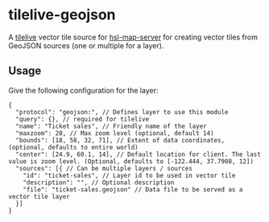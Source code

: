 # tilelive-geojson
A [tilelive](https://github.com/mapbox/tilelive) vector tile source for [hsl-map-server](https://github.com/HSLdevcom/hsl-map-server) for creating vector tiles from GeoJSON sources (one or multiple for a layer).

## Usage
Give the following configuration for the layer:

```jsonc
{
  "protocol": "geojson:", // Defines layer to use this module
  "query": {}, // required for tilelive
  "name": "Ticket sales", // Friendly name of the layer
  "maxzoom": 20, // Max zoom level (optional, default 14)
  "bounds": [18, 58, 32, 71], // Extent of data coordinates, (optional, defaults to entire world)
  "center": [24.9, 60.1, 14], // Default location for client. The last value is zoom level. (Optional, defaults to [-122.444, 37.7908, 12])
  "sources": [{ // Can be multiple layers / sources
    "id": "ticket-sales", // Layer id to be used in vector tile
    "description": "", // Optional description
    "file": "ticket-sales.geojson" // Data file to be served as a vector tile layer
  }]
}
```
